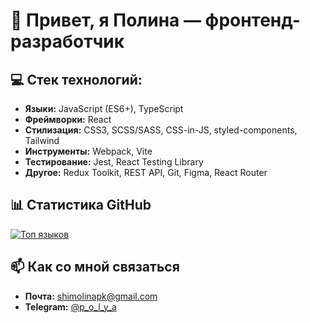 # 👋 Привет, я Полина — фронтенд-разработчик

## 💻 **Стек технологий:**  
- **Языки:** JavaScript (ES6+), TypeScript
- **Фреймворки:** React
- **Стилизация:** CSS3, SCSS/SASS, CSS-in-JS, styled-components, Tailwind
- **Инструменты:** Webpack, Vite
- **Тестирование:** Jest, React Testing Library
- **Другое:** Redux Toolkit, REST API, Git, Figma, React Router

## 📊 Статистика GitHub  

[![Топ языков](https://github-readme-stats.vercel.app/api/top-langs/?username=shimolina-polina&layout=compact&theme=radical)](https://github.com/shimolina-polina)  

## 📫 Как со мной связаться  
- **Почта:** shimolinapk@gmail.com  
- **Telegram:** [@p_o_l_y_a](https://t.me/p_o_l_y_a)
